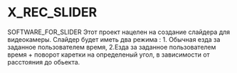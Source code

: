 X_REC_SLIDER
============

SOFTWARE_FOR_SLIDER
Этот проект нацелен на создание слайдера для видеокамеры. Слайдер будет иметь два режима : 1. Обычная езда за заданное пользователем время, 2.Езда за заданное пользователем время + поворот каретки на определеный угол, в зависимости от расстояния до обьекта.  
